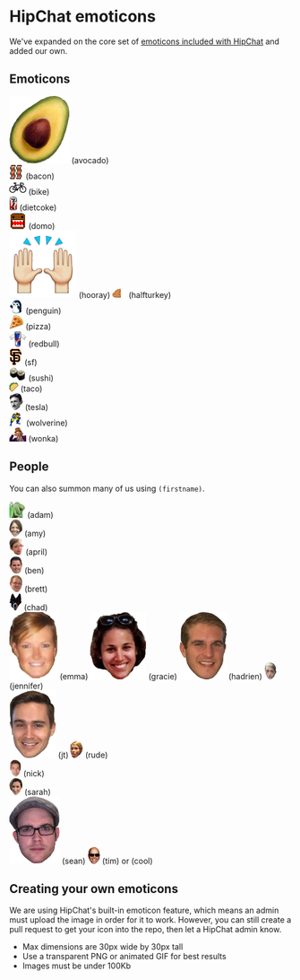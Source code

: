 # HipChat emoticons

We've expanded on the core set of [emoticons included with HipChat](http://hipchat-emoticons.nyh.name) and added our own.


## Emoticons

![avocado](src/avocado.png) (avocado)  
![bacon](src/bacon.png) (bacon)  
![bike](src/bike.png) (bike)  
![dietcoke](src/dietcoke.png) (dietcoke)  
![domo](src/domo.gif) (domo)  
![hooray](src/hooray.png) (hooray)
![halfturkey](src/1_2_turkey.png) (halfturkey)  
![penguin](src/penguin.gif) (penguin)  
![pizza](src/pizza.png) (pizza)  
![redbull](src/redbull.png) (redbull)  
![sf](src/sf.png) (sf)  
![sushi](src/sushi.png) (sushi)  
![taco](src/taco.png) (taco)  
![tesla](src/tesla.png) (tesla)  
![wolverine](src/wolverine.gif) (wolverine)  
![wonka](src/wonka.png) (wonka)  


## People

You can also summon many of us using `(firstname)`.

![adam](src/adam.png) (adam)  
![amy](src/amy.png) (amy)  
![april](src/april.png) (april)  
![ben](src/ben.png) (ben)  
![brett](src/brett.png) (brett)  
![chad](src/chad.png) (chad)  
![emma](src/emma.png) (emma)
![gracie](src/gracie.png) (gracie)
![hadrien](src/hadrien.png) (hadrien)
![jennifer](src/jennifer.png) (jennifer)  
![jt](src/jt.png) (jt)
![rude](src/rude.png) (rude)  
![nick](src/nick.png) (nick)  
![sarah](src/sarah2.png) (sarah)  
![sean](src/sean.png) (sean)
![tim](src/tim.png) (tim) or (cool)  

## Creating your own emoticons

We are using HipChat's built-in emoticon feature, which means an admin must upload the image in order for it to work. However, you can still create a pull request to get your icon into the repo, then let a HipChat admin know.

* Max dimensions are 30px wide by 30px tall
* Use a transparent PNG or animated GIF for best results
* Images must be under 100Kb

